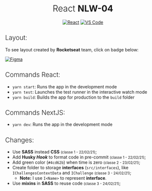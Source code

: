 <h1 align="center" style="font-weight: 300">React <strong>NLW-04</strong></h1>
<div align="center">
  <a href="#"><img src="https://img.shields.io/badge/react%20-%2320232a.svg?&style=for-the-badge&logo=react&logoColor=%2361DAFB" alt="React"/></a> <a href="#"><img src="https://img.shields.io/badge/Visual_Studio_Code-0078D4?style=for-the-badge&logo=visual%20studio%20code&logoColor=white" alt="VS Code" /></a>
</div>

<h2 style="font-weight:300">Layout:</h2>

To see layout created by **Rocketseat** team, click on badge below:

<a href="https://www.figma.com/file/UnPgRXKJulEvLAq3qkfRQX/Move.it-1.0" target="_blank"><img alt="Figma" src="https://img.shields.io/badge/figma%20-%23F24E1E.svg?&style=for-the-badge&logo=figma&logoColor=white"/></a>


<h2 style="font-weight:300">Commands React:</h2>

- `yarn start`: Runs the app in the development mode
- `yarn test`: Launches the test runner in the interactive watch mode
- `yarn build`: Builds the app for production to the `build` folder


<h2 style="font-weight:300">Commands NextJS:</h2>

- `yarn dev`: Runs the app in the development mode


<h2 style="font-weight: 300">Changes:</h2>

- Use **SASS** instead **CSS** <small>(classe 1 - 22/02/21)</small>;
- Add **Husky *Hook*** to format code in pre-commit <small>(classe 1 - 22/02/21)</small>;
- Add green color (`#4cd62b`) when time is zero <small>(classe 2 - 23/02/21)</small>;
- Create folder to storage **interfaces** (`src/interfaces`), like `IChallengesContextData` and `IChallenge` <small>(classe 3 - 24/02/21)</small>;
  - **Note:** I use `I<Name>` to represent **interface**.
- Use **mixins** in **SASS** to reuse code <small>(classe 3 - 24/02/21)</small>;